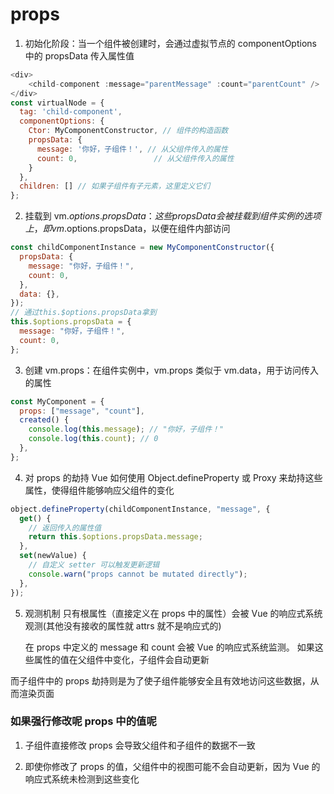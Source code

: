 # props

1. 初始化阶段：当一个组件被创建时，会通过虚拟节点的 componentOptions 中的 propsData 传入属性值

```js
<div>
    <child-component :message="parentMessage" :count="parentCount" />
</div>
const virtualNode = {
  tag: 'child-component',
  componentOptions: {
    Ctor: MyComponentConstructor, // 组件的构造函数
    propsData: {
      message: '你好，子组件！', // 从父组件传入的属性
      count: 0,                 // 从父组件传入的属性
    }
  },
  children: [] // 如果子组件有子元素，这里定义它们
};
```

2. 挂载到 vm.$options.propsData：这些 propsData 会被挂载到组件实例的选项上，即 vm.$options.propsData，以便在组件内部访问

```js
const childComponentInstance = new MyComponentConstructor({
  propsData: {
    message: "你好，子组件！",
    count: 0,
  },
  data: {},
});
// 通过this.$options.propsData拿到
this.$options.propsData = {
  message: "你好，子组件！",
  count: 0,
};
```

3. 创建 vm.props：在组件实例中，vm.props 类似于 vm.data，用于访问传入的属性

```js
const MyComponent = {
  props: ["message", "count"],
  created() {
    console.log(this.message); // "你好，子组件！"
    console.log(this.count); // 0
  },
};
```

4. 对 props 的劫持
   Vue 如何使用 Object.defineProperty 或 Proxy 来劫持这些属性，使得组件能够响应父组件的变化

```js
object.defineProperty(childComponentInstance, "message", {
  get() {
    // 返回传入的属性值
    return this.$options.propsData.message;
  },
  set(newValue) {
    // 自定义 setter 可以触发更新逻辑
    console.warn("props cannot be mutated directly");
  },
});
```

5. 观测机制
   只有根属性（直接定义在 props 中的属性）会被 Vue 的响应式系统观测(其他没有接收的属性就 attrs 就不是响应式的)

   在 props 中定义的 message 和 count 会被 Vue 的响应式系统监测。
   如果这些属性的值在父组件中变化，子组件会自动更新

而子组件中的 props 劫持则是为了使子组件能够安全且有效地访问这些数据，从而渲染页面

### 如果强行修改呢 props 中的值呢

1. 子组件直接修改 props 会导致父组件和子组件的数据不一致

2. 即使你修改了 props 的值，父组件中的视图可能不会自动更新，因为 Vue 的响应式系统未检测到这些变化
